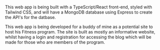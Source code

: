 This web app is being built with a TypeScript/React front-end, styled with Tailwind CSS, and will have a MongoDB database using Express to create the API's for the datbase. 





This web app is being developed for a buddy of mine as a potential site to host his Fitness program. The site is built as mostly an informative website, whilst having a login and registration for accessing the blog which will be made for those who are members of the program. 